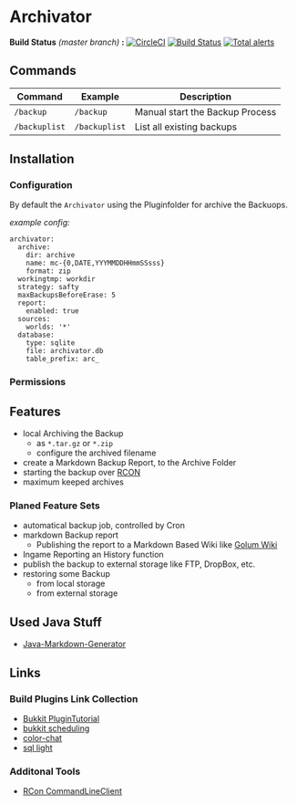 # Archivator

**Build Status** *(master branch)* **:**
[![CircleCI](https://circleci.com/gh/nolte/minecraft-plugin-archivator.svg?style=svg)](https://circleci.com/gh/nolte/minecraft-plugin-archivator) [![Build Status](https://travis-ci.org/nolte/minecraft-plugin-archivator.svg?branch=master)](https://travis-ci.org/nolte/minecraft-plugin-archivator) [![Total alerts](https://img.shields.io/lgtm/alerts/g/nolte/minecraft-plugin-archivator.svg?logo=lgtm&logoWidth=18)](https://lgtm.com/projects/g/nolte/minecraft-plugin-archivator/alerts/) 

## Commands

| Command               | Example                 |                     Description |
|-----------------------|-------------------------|---------------------------------|
| ```/backup``` | ```/backup```     | Manual start the Backup Process |
| ```/backuplist```     | ```/backuplist```       | List all existing backups       |


## Installation

### Configuration

By default the ```Archivator``` using the Pluginfolder for archive the Backuops.

*example config:*
```
archivator:
  archive:
    dir: archive
    name: mc-{0,DATE,YYYMMDDHHmmSSsss}
    format: zip
  workingtmp: workdir
  strategy: safty
  maxBackupsBeforeErase: 5
  report:
    enabled: true
  sources:
    worlds: '*'
  database:
    type: sqlite
    file: archivator.db
    table_prefix: arc_

```

### Permissions


## Features

- local Archiving the Backup
  - as ```*.tar.gz``` or ```*.zip```
  - configure the archived filename
- create a Markdown Backup Report, to the Archive Folder  
- starting the backup over [RCON](https://wiki.vg/RCON)
- maximum keeped archives

### Planed Feature Sets

- automatical backup job, controlled by Cron
- markdown Backup report
  - Publishing the report to a Markdown Based Wiki like [Golum Wiki](https://github.com/gollum/gollum)
- Ingame Reporting an History function
- publish the backup to external storage like FTP, DropBox, etc.
- restoring some Backup
  - from local storage
  - from external storage


## Used Java Stuff

- [Java-Markdown-Generator](https://github.com/Steppschuh/Java-Markdown-Generator)

## Links

### Build Plugins Link Collection
- [Bukkit PluginTutorial](https://bukkit.gamepedia.com/Plugin_Tutorial)
- [bukkit scheduling](https://bukkit.gamepedia.com/Scheduler_Programming)
- [color-chat](https://dev.bukkit.org/projects/color-chat)
- [sql light](https://www.spigotmc.org/threads/how-to-sqlite.56847/)


### Additonal Tools
- [RCon CommandLineClient](https://github.com/Kealper/Batchcraft)

